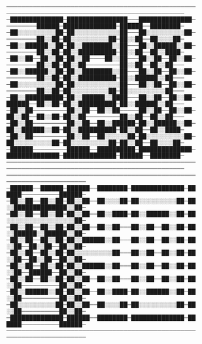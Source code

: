 
─────────────────────────────────────────────────────────────────────────────────────────────────
─██████████████─████████████████───██████████████─────────██████─██████████████─██████──████████─
─██░░░░░░░░░░██─██░░░░░░░░░░░░██───██░░░░░░░░░░██─────────██░░██─██░░░░░░░░░░██─██░░██──██░░░░██─
─██░░██████░░██─██░░████████░░██───██░░██████░░██─────────██░░██─██░░██████████─██░░██──██░░████─
─██░░██──██░░██─██░░██────██░░██───██░░██──██░░██─────────██░░██─██░░██─────────██░░██──██░░██───
─██░░██████░░██─██░░████████░░██───██░░██──██░░██─────────██░░██─██░░██████████─██░░██████░░██───
─██░░░░░░░░░░██─██░░░░░░░░░░░░██───██░░██──██░░██─────────██░░██─██░░░░░░░░░░██─██░░░░░░░░░░██───
─██░░██████████─██░░██████░░████───██░░██──██░░██─██████──██░░██─██░░██████████─██░░██████░░██───
─██░░██─────────██░░██──██░░██─────██░░██──██░░██─██░░██──██░░██─██░░██─────────██░░██──██░░██───
─██░░██─────────██░░██──██░░██████─██░░██████░░██─██░░██████░░██─██░░██████████─██░░██──██░░████─
─██░░██─────────██░░██──██░░░░░░██─██░░░░░░░░░░██─██░░░░░░░░░░██─██░░░░░░░░░░██─██░░██──██░░░░██─
─██████─────────██████──██████████─██████████████─██████████████─██████████████─██████──████████─
─────────────────────────────────────────────────────────────────────────────────────────────────
───────────────────────────────────────────────────────────────────────
─██████──██████─██████──████████─██████████████─██████──────────██████─
─██░░██──██░░██─██░░██──██░░░░██─██░░░░░░░░░░██─██░░██████████████░░██─
─██░░██──██░░██─██░░██──██░░████─██░░██████░░██─██░░░░░░░░░░░░░░░░░░██─
─██░░██──██░░██─██░░██──██░░██───██░░██──██░░██─██░░██████░░██████░░██─
─██░░██──██░░██─██░░██████░░██───██░░██──██░░██─██░░██──██░░██──██░░██─
─██░░██──██░░██─██░░░░░░░░░░██───██░░██──██░░██─██░░██──██░░██──██░░██─
─██░░██──██░░██─██░░██████░░██───██░░██──██░░██─██░░██──██████──██░░██─
─██░░██──██░░██─██░░██──██░░██───██░░██──██░░██─██░░██──────────██░░██─
─██░░██████░░██─██░░██──██░░████─██░░██████░░██─██░░██──────────██░░██─
─██░░░░░░░░░░██─██░░██──██░░░░██─██░░░░░░░░░░██─██░░██──────────██░░██─
─██████████████─██████──████████─██████████████─██████──────────██████─
───────────────────────────────────────────────────────────────────────
